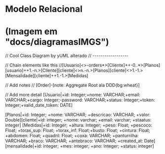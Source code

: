 # Modelo Relacional

# (Imagem em "docs/diagramasIMGS")

// Cool Class Diagram by yUML alterado
// ------------------

// Chain elements like this
//[Usuario]<>-orders*>[Cliente]++-0..*>[Planos][usuario]++1.-n.>[Cliente][cliente]<>n.-n.>[Planos][cliente]<>1.-1.>[Mensalidade][cliente]++1.-1.>[Medidas]

// Add notes
// [Order]-[note: Aggregate Root ala DDD{bg:wheat}]

// Add more detail
[Usuario|+id: Integer;+nome: VARCHAR;+email: VARCHAR;+cargo: Integer;-password: VARCHAR;+status: Integer;+token: Integer;+valid_date_token: DATE]

[Planos|+id: Integer; +nome: VARCHAR; +descricao: VARCHAR; +valor: Double][cliente|+id: integer; +nome: varchar; +email: varchar; +staatus: integer]
[Medidas|+id: Integer; +altura: Integer; +peso: Float; +pescoco: Float; +torax_sup: Float; +torax_inf: Float;+busto: Float; +cintura: Float; +abdomen: Float; +quadril: Float; +coxa: VARCHAR; +panturrilha: VARCHAR; +braco: VARCHAR; +antebraco: VARCHAR; +created_at: Date][mensalidade|+id: integer; +mes: integer; +ano: integer; +status: integer]
